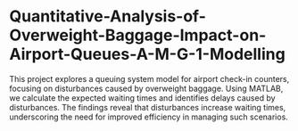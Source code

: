 # Quantitative-Analysis-of-Overweight-Baggage-Impact-on-Airport-Queues-A-M-G-1-Modelling
This project explores a queuing system model for airport check-in counters, focusing on disturbances caused by overweight baggage.
Using MATLAB, we calculate the  expected waiting times and identifies delays caused by disturbances.
The findings reveal that disturbances increase waiting times, underscoring the need for improved efficiency in managing such scenarios.
